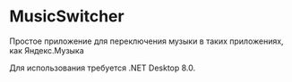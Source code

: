 # MusicSwitcher
Простое приложение для переключения музыки в таких приложениях, как Яндекс.Музыка

Для использования требуется .NET Desktop 8.0.



